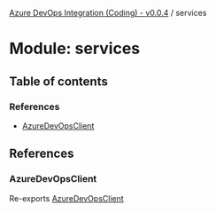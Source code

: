 [Azure DevOps Integration (Coding) - v0.0.4](../README.md) / services

# Module: services

## Table of contents

### References

- [AzureDevOpsClient](services.md#azuredevopsclient)

## References

### AzureDevOpsClient

Re-exports [AzureDevOpsClient](../classes/services_azure_devops_client.AzureDevOpsClient.md)
